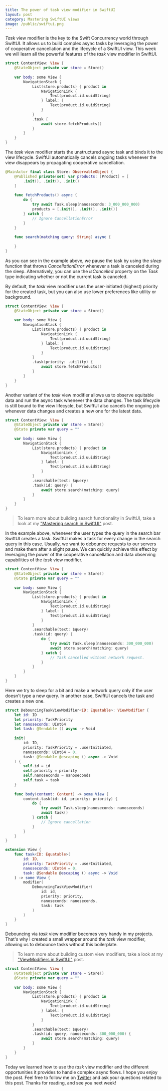 ```yaml
---
title: The power of task view modifier in SwiftUI
layout: post
category: Mastering SwiftUI views
image: /public/swiftui.png
---
```


*Task* view modifier is the key to the Swift Concurrency world through SwiftUI. It allows us to build complex async tasks by leveraging the power of cooperative cancellation and the lifecycle of a SwiftUI view. This week we will learn all the powerful features of the *task* view modifier in SwiftUI.

```swift
struct ContentView: View {
    @StateObject private var store = Store()
    
    var body: some View {
        NavigationStack {
            List(store.products) { product in
                NavigationLink {
                    Text(product.id.uuidString)
                } label: {
                    Text(product.id.uuidString)
                }
            }
            .task {
                await store.fetchProducts()
            }
        }
    }
}
```

The *task* view modifier starts the unstructured async task and binds it to the view lifecycle. SwiftUI automatically cancels ongoing tasks whenever the view disappears by propagating cooperative cancellation.

```swift
@MainActor final class Store: ObservableObject {
    @Published private(set) var products: [Product] = [
        .init(), .init(), .init()
    ]
    
    func fetchProducts() async {
        do {
            try await Task.sleep(nanoseconds: 3_000_000_000)
            products = [.init(), .init(), .init()]
        } catch {
            // Ignore CancellationError
        }
    }
    
    func search(matching query: String) async {
        
    }
}
```

As you can see in the example above, we pause the task by using the *sleep* function that throws *CancellationError* whenever a task is canceled during the sleep. Alternatively, you can use the *isCancelled* property on the *Task* type indicating whether or not the current task is canceled.

By default, the *task* view modifier uses the user-initiated (highest) priority for the created task, but you can also use lower preferences like utility or background. 

```swift
struct ContentView: View {
    @StateObject private var store = Store()
    
    var body: some View {
        NavigationStack {
            List(store.products) { product in
                NavigationLink {
                    Text(product.id.uuidString)
                } label: {
                    Text(product.id.uuidString)
                }
            }
            .task(priority: .utility) {
                await store.fetchProducts()
            }
        }
    }
}
```

Another variant of the *task* view modifier allows us to observe equitable data and run the async task whenever the data changes. The task lifecycle is still bound to the view lifecycle, but SwiftUI also cancels the ongoing job whenever data changes and creates a new one for the latest data.

```swift
struct ContentView: View {
    @StateObject private var store = Store()
    @State private var query = ""
    
    var body: some View {
        NavigationStack {
            List(store.products) { product in
                NavigationLink {
                    Text(product.id.uuidString)
                } label: {
                    Text(product.id.uuidString)
                }
            }
            .searchable(text: $query)
            .task(id: query) {
                await store.search(matching: query)
            }
        }
    }
}
```

> To learn more about building search functionality in SwiftUI, take a look at my ["Mastering search in SwiftUI"](/2021/06/23/mastering-search-in-swiftui/) post.

In the example above, whenever the user types the query in the search bar SwiftUI creates a task. SwiftUI makes a task for every change in the search query in this case. Usually, we want to debounce requests to our servers and make them after a slight pause. We can quickly achieve this effect by leveraging the power of the cooperative cancellation and data observing capabilities of the *task* view modifier.

```swift
struct ContentView: View {
    @StateObject private var store = Store()
    @State private var query = ""
    
    var body: some View {
        NavigationStack {
            List(store.products) { product in
                NavigationLink {
                    Text(product.id.uuidString)
                } label: {
                    Text(product.id.uuidString)
                }
            }
            .searchable(text: $query)
            .task(id: query) {
                do {
                    try await Task.sleep(nanoseconds: 300_000_000)
                    await store.search(matching: query)
                } catch {
                    // Task cancelled without network request.
                }
            }
        }
    }
}
```

Here we try to sleep for a bit and make a network query only if the user doesn't type a new query. In another case, SwiftUI cancels the task and creates a new one.

```swift
struct DebouncingTaskViewModifier<ID: Equatable>: ViewModifier {
    let id: ID
    let priority: TaskPriority
    let nanoseconds: UInt64
    let task: @Sendable () async -> Void
    
    init(
        id: ID,
        priority: TaskPriority = .userInitiated,
        nanoseconds: UInt64 = 0,
        task: @Sendable @escaping () async -> Void
    ) {
        self.id = id
        self.priority = priority
        self.nanoseconds = nanoseconds
        self.task = task
    }
    
    func body(content: Content) -> some View {
        content.task(id: id, priority: priority) {
            do {
                try await Task.sleep(nanoseconds: nanoseconds)
                await task()
            } catch {
                // Ignore cancellation
            }
        }
    }
}

extension View {
    func task<ID: Equatable>(
        id: ID,
        priority: TaskPriority = .userInitiated,
        nanoseconds: UInt64 = 0,
        task: @Sendable @escaping () async -> Void
    ) -> some View {
        modifier(
            DebouncingTaskViewModifier(
                id: id,
                priority: priority,
                nanoseconds: nanoseconds,
                task: task
            )
        )
    }
}
```

Debouncing via *task* view modifier becomes very handy in my projects. That's why I created a small wrapper around the *task* view modifier, allowing us to debounce tasks without this boilerplate.

> To learn more about building custom view modifiers, take a look at my ["ViewModifiers in SwiftUI"](/2019/08/07/viewmodifiers-in-swiftui/) post.

```swift
struct ContentView: View {
    @StateObject private var store = Store()
    @State private var query = ""
    
    var body: some View {
        NavigationStack {
            List(store.products) { product in
                NavigationLink {
                    Text(product.id.uuidString)
                } label: {
                    Text(product.id.uuidString)
                }
            }
            .searchable(text: $query)
            .task(id: query, nanoseconds: 300_000_000) {
                await store.search(matching: query)
            }
        }
    }
}
```

Today we learned how to use the *task* view modifier and the different opportunities it provides to handle complex async flows. I hope you enjoy the post. Feel free to follow me on [Twitter](https://twitter.com/mecid) and ask your questions related to this post. Thanks for reading, and see you next week!
